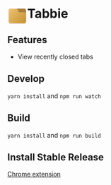 # <img src="public/icons/icon-48.png" width="45" align="left"> Tabbie

## Features

- View recently closed tabs

## Develop

`yarn install` and `npm run watch`

## Build

`yarn install` and `npm run build`

## Install Stable Release

[Chrome extension](https://chrome.google.com/webstore/detail/piepmnmkfdajejodnppndgeogppepdld)

